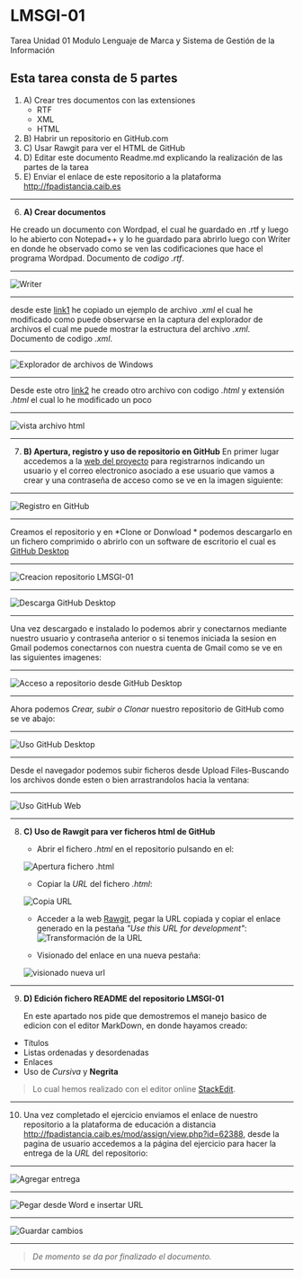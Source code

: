 

# LMSGI-01

Tarea Unidad 01 Modulo Lenguaje de Marca y Sistema de Gestión de la Información

## **Esta tarea consta de 5 partes**  
1. A) Crear tres documentos con las extensiones
    * RTF
    * XML
    * HTML
2. B) Habrir un repositorio en GitHub.com
3. C) Usar Rawgit para ver el HTML de GitHub
4. D) Editar este documento Readme.md explicando la realización de las partes de la tarea
5. E) Enviar el enlace de este repositorio a la plataforma <http://fpadistancia.caib.es>
_____
6. **A) Crear documentos**
  
  He creado un documento con Wordpad, el cual he guardado en .rtf y luego lo he abierto con Notepad++ y lo he guardado para abrirlo luego con Writer en donde he observado como se ven las codificaciones que hace el programa Wordpad.
  Documento de _codigo .rtf_.
  ___
  
  ![Writer](https://github.com/andreshmb/Lmsgi/blob/master/Ejercicio_A/archivo-codigo-rtf-4.PNG)
  ___
  
  desde este [link1]  he copiado un ejemplo de archivo _.xml_ el cual he modificado como puede observarse en la captura del explorador de archivos el cual me puede mostrar la estructura del archivo _.xml_.
  Documento de codigo _.xml_.
 ___
  
 ![Explorador de archivos de Windows](https://github.com/andreshmb/Lmsgi/blob/master/Ejercicio_A/archivo-codigo-xml-1.PNG)
 ___
 
 Desde este otro [link2] he creado otro archivo con codigo *.html* y extensión *.html*  el cual lo he modificado un poco
 ___
 
 ![vista archivo html](https://github.com/andreshmb/Lmsgi/blob/master/Ejercicio_A/captura-html.PNG)
 ___
7. **B) Apertura, registro y uso de repositorio en GitHub** 
En primer lugar accedemos a la [web del proyecto] para registrarnos indicando un usuario y el correo electronico asociado a ese usuario que vamos a crear y una  contraseña de acceso como se ve en la imagen siguiente:
___

![Registro en GitHub](https://github.com/andreshmb/Lmsgi/blob/master/Ejercicio_B/abrir-cuenta-github.PNG)
___

Creamos el repositorio y en *Clone or Donwload	* podemos descargarlo en un fichero comprimido o abrirlo con un software de escritorio el cual es [GitHub Desktop]
___

![Creacion repositorio LMSGI-01](https://github.com/andreshmb/Lmsgi/blob/master/Ejercicio_B/repositorio-lmsgi01.PNG)
___
![Descarga GitHub Desktop](https://github.com/andreshmb/Lmsgi/blob/master/Ejercicio_B/descarga-github-desktop-2.PNG)
___

Una vez descargado e instalado lo podemos abrir y conectarnos mediante nuestro usuario y contraseña anterior o si tenemos iniciada la sesion en Gmail podemos conectarnos con nuestra cuenta de Gmail como se ve en las siguientes imagenes:
___

![Acceso a repositorio desde GitHub Desktop](https://github.com/andreshmb/Lmsgi/blob/master/Ejercicio_B/acceso-github-desktop-6.PNG)
___

Ahora podemos *Crear, subir o Clonar* nuestro  repositorio de GitHub como se ve abajo:
___

![Uso GitHub Desktop](https://github.com/andreshmb/Lmsgi/blob/master/Ejercicio_B/add-repositorio-local-desde-desktop.PNG)
___

Desde el navegador podemos subir ficheros desde Upload Files-Buscando los archivos donde esten o bien arrastrandolos hacia la ventana:
___

![Uso GitHub Web](https://github.com/andreshmb/Lmsgi/blob/master/Ejercicio_B/subida-archivos-1.PNG)
___

8. **C) Uso de Rawgit para ver ficheros html de GitHub**
	+ Abrir el fichero _.html_ en el repositorio pulsando en el:
	
	![Apertura fichero .html](https://github.com/andreshmb/Lmsgi/blob/master/Ejercicio_C/fichero-html-apertura.PNG)
	
	+ Copiar la _URL_ del fichero _.html_:
	
	![Copia URL](https://github.com/andreshmb/Lmsgi/blob/master/Ejercicio_C/copia-url-fichero-html.PNG)
	
	+ Acceder a la web [Rawgit](http://raw.githack.com/), pegar la URL copiada y copiar el enlace generado en la pestaña _"Use this URL for development"_:	
        ![Transformación de la URL](https://github.com/andreshmb/Lmsgi/blob/master/Ejercicio_C/uso-rawgit-1.PNG)
	
	+ Visionado del enlace en una nueva pestaña:
	
	![visionado nueva _url_](https://github.com/andreshmb/Lmsgi/blob/master/Ejercicio_C/visionado-fichero-html-navegador.PNG)	
___
	
9. **D) Edición fichero README del repositorio LMSGI-01**

	En este apartado nos pide que demostremos el manejo basico de edicion con el editor MarkDown, en donde hayamos creado:
	
+ Títulos
+ Listas ordenadas y desordenadas
+ Enlaces
+ Uso de _Cursiva_ y **Negrita**

>Lo cual hemos realizado con el editor online [StackEdit](https://stackedit.io/).
___

10. Una vez completado el ejercicio enviamos el enlace de nuestro repositorio a la plataforma de educación a distancia <http://fpadistancia.caib.es/mod/assign/view.php?id=62388>, desde la pagina de usuario accedemos a la página del ejercicio para hacer la entrega de la _URL_ del repositorio:
___
![Agregar entrega](https://github.com/andreshmb/Lmsgi/blob/master/Ejercicio_E/agregar-entrega.PNG) 
___
![Pegar desde Word e insertar URL](https://github.com/andreshmb/Lmsgi/blob/master/Ejercicio_E/agregar-entrega-1.PNG)
___
![Guardar cambios](https://github.com/andreshmb/Lmsgi/blob/master/Ejercicio_E/agregar-entrega-2.PNG)
 ___
> _De momento se da por finalizado el documento._
___

[link1]:https://www.w3schools.com/xml/default.asp
[link2]:https://www.w3schools.com/html/
[web del proyecto]:https://github.com/
[GitHub Desktop]:https://desktop.github.com/




<!--stackedit_data:
eyJoaXN0b3J5IjpbLTc1NDg5NzU3XX0=
-->
